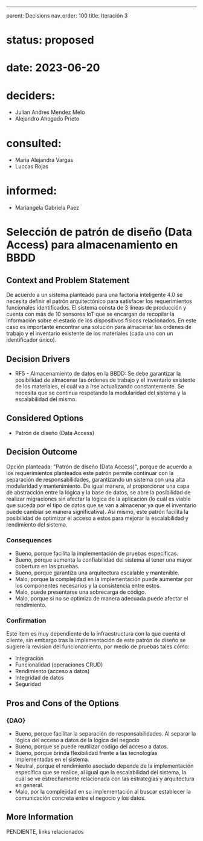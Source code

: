 ---
parent: Decisions
nav_order: 100
title: Iteración 3

# status: proposed
# date: 2023-06-20
# deciders: 
  * Julian Andres Mendez Melo
  * Alejandro Ahogado Prieto 
# consulted: 
  * Maria Alejandra Vargas
  * Luccas Rojas
# informed:
  * Mariangela Gabriela Paez

# Selección de patrón de diseño (Data Access) para almacenamiento en BBDD

## Context and Problem Statement

De acuerdo a un sistema planteado para una factoría inteligente 4.0 se necesita definir el patrón arquitectónico para satisfacer los requerimientos funcionales identificados. El sistema consta de 3 líneas de producción y cuenta con más de 10 sensores IoT que se encargan de recopilar la información sobre el estado de los dispositivos físicos relacionados. En este caso es importante encontrar una solución para almacenar las ordenes de trabajo y el inventario existente de los materiales (cada uno con un identificador único). 

## Decision Drivers

* RF5 - Almacenamiento de datos en la BBDD: Se debe garantizar la posibilidad de almacenar las órdenes de trabajo y el inventario existente de los materiales, el cuál va a irse actualizando constantemente. Se necesita que se continua respetando la modularidad del sistema y la escalabilidad del mismo. 

## Considered Options

* Patrón de diseño (Data Access)

## Decision Outcome

Opción planteada: "Patrón de diseño (Data Access)", porque de acuerdo a los requerimientos planteados este patrón permite continuar con la separación de responsabilidades, garantizando un sistema con una alta modularidad y mantenimiento. De igual manera, al proporcionar una capa de abstracción entre la lógica y la base de datos, se abre la posibilidad de realizar migraciones sin afectar la lógica de la aplicación (lo cuál es viable que suceda por el tipo de datos que se van a almacenar ya que el inventario puede cambiar se manera significativa). Asi mismo, este patrón facilita la posibilidad de optimizar el acceso a estos para mejorar la escalabilidad y rendimiento del sistema. 

### Consequences
* Bueno, porque facilita la implementación de pruebas específicas.
* Bueno, porque aumenta la confiabilidad del sistema al tener una mayor cobertura en las pruebas.
* Bueno, porque garantiza una arquitectura escalable y mantenible.
* Malo, porque la complejidad en la implementación puede aumentar por los componentes necesarios y la consistencia entre estos.
* Malo, puede presentarse una sobrecarga de código.
* Malo, porque si no se optimiza de manera adecuada puede afectar el rendimiento.
   
### Confirmation
Este item es muy dependiente de la infraestructura con la que cuenta el cliente, sin embargo tras la implementación de este patrón de diseño se sugiere la revision del funcionamiento, por medio de pruebas tales cómo:

- Integración
- Funcionalidad (operaciones CRUD)
- Rendimiento (acceso a datos)
- Integridad de datos
- Seguridad

## Pros and Cons of the Options

### {DAO}

* Bueno, porque facilitar la separación de responsabilidades. Al separar la lógica del acceso a datos de la lógica del negocio
* Bueno, porque se puede reutilizar código del acceso a datos.
* Bueno, porque brinda flexibilidad frente a las tecnologías implementadas en el sistema. 
* Neutral, porque el rendimiento asociado depende de la implementación específica que se realice, al igual que la escalabilidad del sistema, la cuál se ve estrechamente relacionada con las estrategias y arquitectura en general.
* Malo, por la complejidad en su implementación al buscar establecer la comunicación concreta entre el negocio y los datos.

## More Information

PENDIENTE, links relacionados
